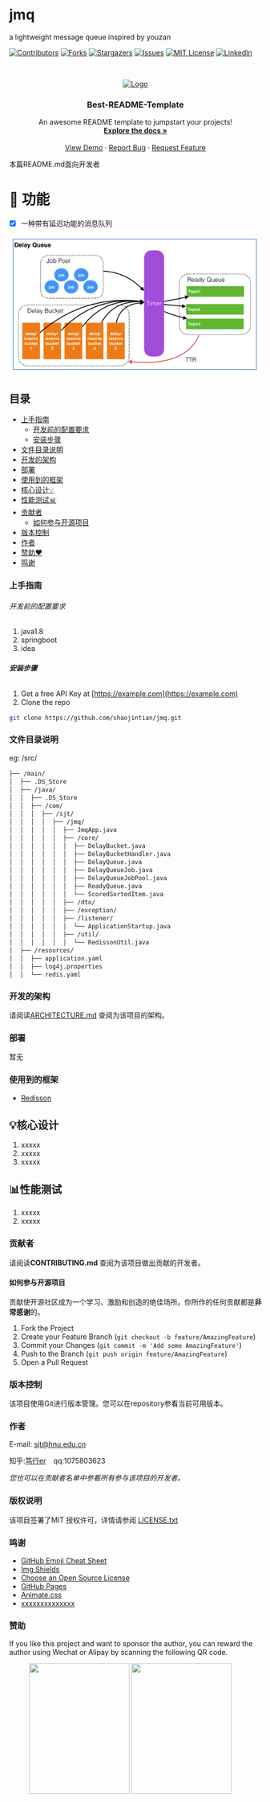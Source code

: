 # jmq

a lightweight message queue  inspired by youzan

<!-- PROJECT SHIELDS -->

[![Contributors][contributors-shield]][contributors-url]
[![Forks][forks-shield]][forks-url]
[![Stargazers][stars-shield]][stars-url]
[![Issues][issues-shield]][issues-url]
[![MIT License][license-shield]][license-url]
[![LinkedIn][linkedin-shield]][linkedin-url]




<!-- PROJECT LOGO -->
<br />

<p align="center">
  <a href="https://github.com/shaojintian/jmq/">
    <img src="docs/images/logo.png" alt="Logo" width="80" height="80">
  </a>

  <h3 align="center">Best-README-Template</h3>
  <p align="center">
    An awesome README template to jumpstart your projects!
    <br />
    <a href="https://github.com/shaojintian/jmq"><strong>Explore the docs »</strong></a>
    <br />
    <br />
    <a href="https://github.com/shaojintian/jmq"> View Demo</a>
    ·
    <a href="https://github.com/shaojintian/jmq/issues">Report Bug</a>
    ·
    <a href="https://github.com/shaojintian/jmq/issues">Request Feature</a>
  </p>

</p>

 本篇README.md面向开发者 

# 🚀 功能

- [x] 一种带有延迟功能的消息队列

<a href="https://github.com/shaojintian/jmq/">
    <img src="docs/images/delay-queue.png" alt="Logo">
</a>



## 目录

- [上手指南](#上手指南)
  - [开发前的配置要求](#开发前的配置要求)
  - [安装步骤](#安装步骤)
- [文件目录说明](#文件目录说明)
- [开发的架构](#开发的架构)
- [部署](#部署)
- [使用到的框架](#使用到的框架)
- [核心设计💡](#核心设计)
- [性能测试📊](#性能测试)
- [贡献者](#贡献者)
  - [如何参与开源项目](#如何参与开源项目)
- [版本控制](#版本控制)
- [作者](#作者)
- [赞助❤](#赞助)
- [鸣谢](#鸣谢)

### 上手指南



###### 开发前的配置要求

1. java1.8
2. springboot
3. idea

###### **安装步骤**

1. Get a free API Key at [https://example.com](https://example.com)
2. Clone the repo

```sh
git clone https://github.com/shaojintian/jmq.git
```

### 文件目录说明

eg:
/src/
```
├── /main/
│  ├── .DS_Store
│  ├── /java/
│  │  ├── .DS_Store
│  │  ├── /com/
│  │  │  ├── /sjt/
│  │  │  │  ├── /jmq/
│  │  │  │  │  ├── JmqApp.java
│  │  │  │  │  ├── /core/
│  │  │  │  │  │  ├── DelayBucket.java
│  │  │  │  │  │  ├── DelayBucketHandler.java
│  │  │  │  │  │  ├── DelayQueue.java
│  │  │  │  │  │  ├── DelayQueueJob.java
│  │  │  │  │  │  ├── DelayQueueJobPool.java
│  │  │  │  │  │  ├── ReadyQueue.java
│  │  │  │  │  │  └── ScoredSortedItem.java
│  │  │  │  │  ├── /dto/
│  │  │  │  │  ├── /exception/
│  │  │  │  │  ├── /listener/
│  │  │  │  │  │  └── ApplicationStartup.java
│  │  │  │  │  ├── /util/
│  │  │  │  │  │  └── RedissonUtil.java
│  ├── /resources/
│  │  ├── application.yaml
│  │  ├── log4j.properties
│  │  └── redis.yaml

```



### 开发的架构 

请阅读[ARCHITECTURE.md](https://github.com/shaojintian/jmq/blob/master/ARCHITECTURE.md) 查阅为该项目的架构。

### 部署

暂无

### 使用到的框架

- [Redisson](https://redisson.org/)



## 💡核心设计

1. xxxxx
2. xxxxx
3. xxxxx

## 📊性能测试

 1. xxxxx
 2. xxxxx


### 贡献者

请阅读**CONTRIBUTING.md** 查阅为该项目做出贡献的开发者。

#### 如何参与开源项目

贡献使开源社区成为一个学习、激励和创造的绝佳场所。你所作的任何贡献都是**非常感谢**的。

1. Fork the Project
2. Create your Feature Branch (`git checkout -b feature/AmazingFeature`)
3. Commit your Changes (`git commit -m 'Add some AmazingFeature'`)
4. Push to the Branch (`git push origin feature/AmazingFeature`)
5. Open a Pull Request



### 版本控制

该项目使用Git进行版本管理。您可以在repository参看当前可用版本。

### 作者

E-mail: sjt@hnu.edu.cn

知乎:[笃行er](https://www.zhihu.com/people/sjt_ai/activities)  &ensp; qq:1075803623    

 *您也可以在贡献者名单中参看所有参与该项目的开发者。*

### 版权说明

该项目签署了MIT 授权许可，详情请参阅 [LICENSE.txt](https://github.com/shaojintian/jmq/blob/master/LICENSE.txt)

### 鸣谢

- [GitHub Emoji Cheat Sheet](https://www.webpagefx.com/tools/emoji-cheat-sheet)
- [Img Shields](https://shields.io)
- [Choose an Open Source License](https://choosealicense.com)
- [GitHub Pages](https://pages.github.com)
- [Animate.css](https://daneden.github.io/animate.css)
- [xxxxxxxxxxxxxx](https://connoratherton.com/loaders)

### 赞助

If you like this project and want to sponsor the author, you can reward the author using Wechat or Alipay by scanning the following QR code.

<figure class="half">
  <img src="docs/images/reward_wechat.png" width="200" height="260"/>
  <img src="docs/images/reward_alipay.png" width="200" height="260"/>
</figure>
<!-- links -->

[your-project-path]: shaojintian/jmq
[contributors-shield]: https://img.shields.io/github/contributors/shaojintian/jmq.svg?style=flat-square
[contributors-url]: https://github.com/shaojintian/jmq/graphs/contributors
[forks-shield]: https://img.shields.io/github/forks/shaojintian/jmq.svg?style=flat-square
[forks-url]: https://github.com/shaojintian/jmq/network/members
[stars-shield]: https://img.shields.io/github/stars/shaojintian/jmq.svg?style=flat-square
[stars-url]: https://github.com/shaojintian/jmq/stargazers
[issues-shield]: https://img.shields.io/github/issues/shaojintian/jmq.svg?style=flat-square
[issues-url]: https://img.shields.io/github/issues/shaojintian/jmq.svg
[license-shield]: https://img.shields.io/github/license/shaojintian/jmq.svg?style=flat-square
[license-url]: https://github.com/shaojintian/jmq/blob/master/LICENSE.txt
[linkedin-shield]: https://img.shields.io/badge/-LinkedIn-black.svg?style=flat-square&logo=linkedin&colorB=555
[linkedin-url]: https://linkedin.com/in/shaojintian